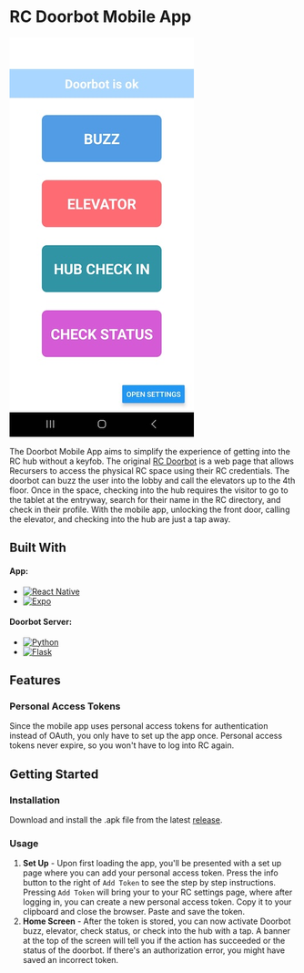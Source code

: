 # RC Doorbot Mobile App
![Main Page](/src/images/main-page.jpg?raw=True)

The Doorbot Mobile App aims to simplify the experience of getting into the RC hub without a keyfob. The original [RC Doorbot](https://doorbot.recurse.com) is a web page that allows Recursers to access the physical RC space using their RC credentials. The doorbot can buzz the user into the lobby and call the elevators up to the 4th floor. Once in the space, checking into the hub requires the visitor to go to the tablet at the entryway, search for their name in the RC directory, and check in their profile. With the mobile app, unlocking the front door, calling the elevator, and checking into the hub are just a tap away. 

## Built With
#### App: 
* [![React Native][ReactNative]][ReactNative-url]
* [![Expo][Expo]][Expo-url]

#### Doorbot Server:
* [![Python][Python]][Python-url]
* [![Flask][Flask]][Flask-url]


## Features
### Personal Access Tokens
Since the mobile app uses personal access tokens for authentication instead of OAuth, you only have to set up the app once. Personal access tokens never expire, so you won't have to log into RC again. 

## Getting Started
### Installation
Download and install the .apk file from the latest [release](https://github.com/sterfd/doorbot-android/releases/download/v1.0.0/doorbot-android-install.apk).

### Usage
1. **Set Up** - Upon first loading the app, you'll be presented with a set up page where you can add your personal access token. Press the info button to the right of `Add Token` to see the step by step instructions. Pressing `Add Token` will bring your to your RC settings page, where after logging in, you can create a new personal access token. Copy it to your clipboard and close the browser. Paste and save the token. 
1. **Home Screen** - After the token is stored, you can now activate Doorbot buzz, elevator, check status, or check into the hub with a tap. A banner at the top of the screen will tell you if the action has succeeded or the status of the doorbot. If there's an authorization error, you might have saved an incorrect token. 



<!-- MARKDOWN LINKS & IMAGES -->
[ReactNative]: https://img.shields.io/badge/react_native-%2320232a.svg?style=for-the-badge&logo=react&logoColor=%2361DAFB
[ReactNative-url]: https://reactnative.dev
[Expo]: https://img.shields.io/badge/expo-1C1E24?style=for-the-badge&logo=expo&logoColor=#D04A37
[Expo-url]: https://expo.dev
[Flask]: https://img.shields.io/badge/flask-%23000.svg?style=for-the-badge&logo=flask&logoColor=white
[Flask-url]: https://flask.palletsprojects.com/en/3.0.x/
[Python]: https://img.shields.io/badge/python-3670A0?style=for-the-badge&logo=python&logoColor=ffdd54
[Python-url]: https://www.python.org

